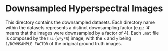 # Downsampled Hyperspectral Images

This directory contains the downsampled datasets. Each directory name within the datasets represents a distinct downsampling factor (e.g.: '4' means that the images were downsampled by a factor of 4). Each ```.mat``` file is composed by the ```hsi``` (```x*y*S```) image, with the ```x``` and ```y``` being ```1/DOWNSAMPLE_FACTOR``` of the original ground truth images.